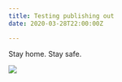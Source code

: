 ```yaml
---
title: Testing publishing out
date: 2020-03-28T22:00:00Z

---
```

Stay home. Stay safe.

![](/../../matheo-jbt-MYN9ybY3vVc-unsplash.jpg)
